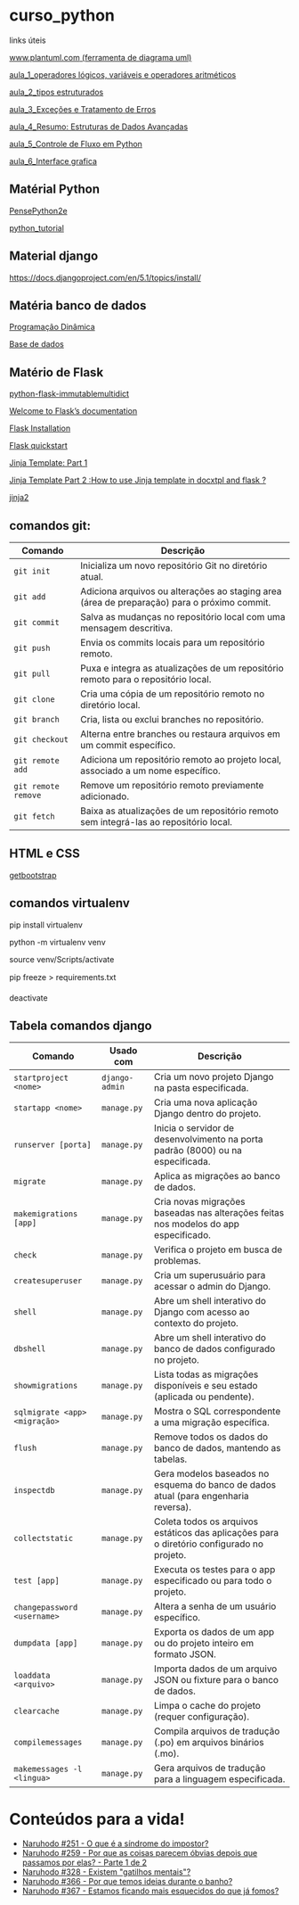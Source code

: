# curso_python
links úteis

[www.plantuml.com (ferramenta de diagrama uml)](https://www.plantuml.com/plantuml/uml/XLExJWCn4EplAwoh4hWKj2UA28cEbjhQ-5Pe9JyYFwu0yK5y1p-6xsmdTYAID55cPsTcTvszys1zKB8J4fnZRpHRmxuw5ZyxHXEN2p0ovst6FFaW6mI2DxO1jE77S90aG42aalQvCf4x6aqpof4TZ94h_CWu9qsUyqqn7BBDaCI72ydjgI-QnhPjSl_kyXJlBe2bPewGe3gcDWhhtwY0P0siKHn7TRJeF4p6ZH5p_ZfraHzMqI59tKlvcdH9dOEcRQShPAW4BqELJO87ZYU5SG6mhaqu6na4rAKgSrvpLhyNzONYwer70MrK5yL9-3Pg2vupjjk3o26ZmQQBfq0bXqLbPYobkD-ckgYKFhVPNWdc79lytRRbQjLOxdjfDrJlfd3NhSvuczhOLVD7nxZHz1VhdthslDkn_g6l7yB8XD7-zqTrwTmtY1P1qYTqrMqMhidSP3Eo3xIe1VtBopwtcQrxGzwZdeAIVm00)





[aula_1_operadores lógicos, variáveis e operadores aritméticos](/materia/aula_1.md)

[aula_2_tipos estruturados](/materia/aula_2.md)

[aula_3_Exceções e Tratamento de Erros](/materia/aula_3.md)

[aula_4_Resumo: Estruturas de Dados Avançadas](/materia/aula_4.md)

[aula_5_Controle de Fluxo em Python](/materia/aula_5.md)

[aula_6_Interface grafica](/materia/aula_6.md)


## Matérial Python

[PensePython2e](https://penseallen.github.io/PensePython2e/)

[python_tutorial](https://docs.python.org/pt-br/3.10/tutorial/)


## Material django
https://docs.djangoproject.com/en/5.1/topics/install/


## Matéria banco de dados
[Programação Dinâmica](https://www.youtube.com/watch?v=BRPUA0EgS4I&list=PL5TJqBvpXQv5n1N15kcK1m9oKJm_cv-m6)

[Base de dados](https://basedosdados.org/dataset/fb38dbe8-03ce-46b4-a6b7-638ade03999c?table=b6df9e1c-cbcb-4dbd-893b-8645a51773e6)

## Matério de Flask
[python-flask-immutablemultidict](https://www.geeksforgeeks.org/python-flask-immutablemultidict/)

[Welcome to Flask’s documentation](https://flask.palletsprojects.com/en/stable/)

[Flask Installation](https://flask.palletsprojects.com/en/stable/installation/)

[Flask quickstart](https://flask.palletsprojects.com/en/stable/quickstart/)

[Jinja Template: Part 1](https://medium.com/@aneesha161994/jinja-template-part-1-94944a2fdaad)

[Jinja Template Part 2 :How to use Jinja template in docxtpl and flask ?](https://medium.com/@aneesha161994/jinja-template-part-2-how-to-use-jinja-template-44e5dcc8516f)

[jinja2](https://jinja.palletsprojects.com/en/stable/templates/)


## comandos git:
| Comando           | Descrição                                                                                     |
|-------------------|-----------------------------------------------------------------------------------------------|
| `git init`        | Inicializa um novo repositório Git no diretório atual.                                        |
| `git add`         | Adiciona arquivos ou alterações ao staging area (área de preparação) para o próximo commit.   |
| `git commit`      | Salva as mudanças no repositório local com uma mensagem descritiva.                           |
| `git push`        | Envia os commits locais para um repositório remoto.                                           |
| `git pull`        | Puxa e integra as atualizações de um repositório remoto para o repositório local.             |
| `git clone`       | Cria uma cópia de um repositório remoto no diretório local.                                   |
| `git branch`      | Cria, lista ou exclui branches no repositório.                                                |
| `git checkout`    | Alterna entre branches ou restaura arquivos em um commit específico.                          |
| `git remote add`  | Adiciona um repositório remoto ao projeto local, associado a um nome específico.              |
| `git remote remove` | Remove um repositório remoto previamente adicionado.                                        |
| `git fetch`       | Baixa as atualizações de um repositório remoto sem integrá-las ao repositório local.          |


## HTML e CSS

[getbootstrap](https://getbootstrap.com/)


## comandos virtualenv

pip install virtualenv

python -m virtualenv venv

source venv/Scripts/activate

pip freeze > requirements.txt

deactivate


## Tabela comandos django
| **Comando**                  | **Usado com**  | **Descrição**                                                                                     |
|------------------------------|----------------|-------------------------------------------------------------------------------------------------|
| `startproject <nome>`        | `django-admin` | Cria um novo projeto Django na pasta especificada.                                              |
| `startapp <nome>`            | `manage.py`    | Cria uma nova aplicação Django dentro do projeto.                                               |
| `runserver [porta]`          | `manage.py`    | Inicia o servidor de desenvolvimento na porta padrão (8000) ou na especificada.                 |
| `migrate`                    | `manage.py`    | Aplica as migrações ao banco de dados.                                                          |
| `makemigrations [app]`       | `manage.py`    | Cria novas migrações baseadas nas alterações feitas nos modelos do app especificado.            |
| `check`                      | `manage.py`    | Verifica o projeto em busca de problemas.                                                       |
| `createsuperuser`            | `manage.py`    | Cria um superusuário para acessar o admin do Django.                                            |
| `shell`                      | `manage.py`    | Abre um shell interativo do Django com acesso ao contexto do projeto.                          |
| `dbshell`                    | `manage.py`    | Abre um shell interativo do banco de dados configurado no projeto.                              |
| `showmigrations`             | `manage.py`    | Lista todas as migrações disponíveis e seu estado (aplicada ou pendente).                       |
| `sqlmigrate <app> <migração>`| `manage.py`    | Mostra o SQL correspondente a uma migração específica.                                          |
| `flush`                      | `manage.py`    | Remove todos os dados do banco de dados, mantendo as tabelas.                                   |
| `inspectdb`                  | `manage.py`    | Gera modelos baseados no esquema do banco de dados atual (para engenharia reversa).             |
| `collectstatic`              | `manage.py`    | Coleta todos os arquivos estáticos das aplicações para o diretório configurado no projeto.       |
| `test [app]`                 | `manage.py`    | Executa os testes para o app especificado ou para todo o projeto.                               |
| `changepassword <username>`  | `manage.py`    | Altera a senha de um usuário específico.                                                        |
| `dumpdata [app]`             | `manage.py`    | Exporta os dados de um app ou do projeto inteiro em formato JSON.                               |
| `loaddata <arquivo>`         | `manage.py`    | Importa dados de um arquivo JSON ou fixture para o banco de dados.                              |
| `clearcache`                 | `manage.py`    | Limpa o cache do projeto (requer configuração).                                                 |
| `compilemessages`            | `manage.py`    | Compila arquivos de tradução (.po) em arquivos binários (.mo).                                  |
| `makemessages -l <lingua>`   | `manage.py`    | Gera arquivos de tradução para a linguagem especificada.                                         |




# Conteúdos para a vida!

- [Naruhodo #251 - O que é a síndrome do impostor?](https://www.youtube.com/watch?v=tV2jAdJNg4Y)
- [Naruhodo #259 - Por que as coisas parecem óbvias depois que passamos por elas? - Parte 1 de 2](https://www.youtube.com/watch?v=fsgAdq_iu-A)
- [Naruhodo #328 - Existem "gatilhos mentais"?](https://www.youtube.com/watch?v=fxBQJlin8Z4)
- [Naruhodo #366 - Por que temos ideias durante o banho?](https://www.youtube.com/watch?v=jYJUwNRZWHE&t=494s)
- [Naruhodo #367 - Estamos ficando mais esquecidos do que já fomos?](https://www.youtube.com/watch?v=ouilklEqKAU)
